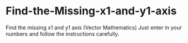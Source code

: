 # Find-the-Missing-x1-and-y1-axis
Find the missing x1 and y1 axis (Vector Mathematics) 
Just enter in your numbers and follow the instructions carefully.
